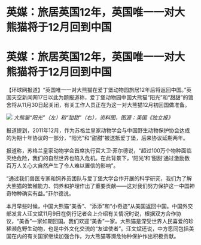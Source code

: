# 英媒：旅居英国12年，英国唯一一对大熊猫将于12月回到中国

# 英媒：旅居英国12年，英国唯一一对大熊猫将于12月回到中国

【环球网报道】“英国唯一一对大熊猫在爱丁堡动物园旅居12年后将返回中国。”英国天空新闻网17日以此为题报道称，爱丁堡动物园中国大熊猫“阳光”和“甜甜”的馆舍将从11月30日起关闭，有关工作人员正在为这一对大熊猫12月初回国做准备。

![](https://inews.gtimg.com/om_bt/Ou17MhH8DSkMQl5FiWAwYC_ndB2IstdEAYwz_aQSkQfmgAA/1000)
_大熊猫“阳光”（左）和“甜甜”（右），资料图，图源：英国《独立报》_

报道提到，2011年12月，作为苏格兰皇家动物学会与中国野生动物保护协会达成的为期十年协议的一部分，“阳光”和“甜甜”被送抵爱丁堡，后来协议延期两年。

报道称，苏格兰皇家动物学会首席执行官大卫·菲尔德说，“超过100万个物种面临灭绝危险，我们的自然世界也陷入危机。在此背景下，‘阳光’和‘甜甜’通过激励数百万人关心大自然产生了令人难以置信的影响”。

“通过我们兽医专家和饲养员团队与爱丁堡大学合作开展的科学研究，我们为了解大熊猫的繁殖能力、饲养和护理作出了重要贡献——这对我们努力保护这一中国神奇物种确实有益。”菲尔德说。

本月早些时候，中国大熊猫“美香”、“添添”和“小奇迹”从美国返回中国。中国外交部发言人汪文斌11月9日在例行记者会上介绍有关情况时说，根据双方合作协议，“美香”一家如期回国。我们欢迎“美香”一家。大熊猫是深受世界人民喜爱的珍稀濒危野生动物，也是中外文化交流的“友谊使者”。汪文斌还说，中方愿同包括美国在内的有关国家继续加强合作，为大熊猫等濒危物种保护作出积极贡献。

